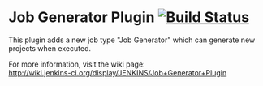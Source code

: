Job Generator Plugin [![Build Status](https://buildhive.cloudbees.com/job/jenkinsci/job/jobgenerator-plugin/badge/icon)](https://buildhive.cloudbees.com/job/jenkinsci/job/jobgenerator-plugin/)
====================

This plugin adds a new job type "Job Generator" which can generate new projects when executed.

For more information, visit the wiki page:  
<http://wiki.jenkins-ci.org/display/JENKINS/Job+Generator+Plugin>

